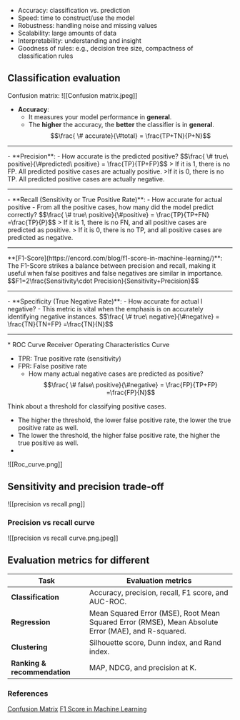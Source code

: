 - Accuracy: classification vs. prediction
- Speed: time to construct/use the model
- Robustness: handling noise and missing values
- Scalability: large amounts of data
- Interpretability: understanding and insight
- Goodness of rules: e.g., decision tree size, compactness of classification rules
## Classification evaluation

Confusion matrix:
![[Confusion matrix.jpeg]]

- **Accuracy**:
	- It measures your model performance in **general**.
	- The **higher** the accuracy, the **better** the classifier is in **general**.
$$\frac{ \# accurate}{\#total} = \frac{TP+TN}{P+N}$$
<hr>
- **Precision**: 
	- How accurate is the predicted positive?
	$$\frac{ \# true\ positive}{\#predicted\ positive} = \frac{TP}{TP+FP}$$
> If it is 1, there is no FP. All predicted positive cases are actually positive.
 >If it is 0, there is no TP. All predicted positive cases are actually negative.
<hr>
- **Recall (Sensitivity or True Positive Rate)**: 
	- How accurate for actual positive
	- From all the positive cases, how many did the model predict correctly?
	$$\frac{ \# true\ positive}{\#positive} = \frac{TP}{TP+FN} =\frac{TP}{P}$$
> If it is 1, there is no FN, and all positive cases are predicted as positive.
 > If it is 0, there is no TP, and all positive cases are predicted as negative.
<hr>
**[F1-Score](https://encord.com/blog/f1-score-in-machine-learning/)**: The F1-Score strikes a balance between precision and recall, making it useful when false positives and false negatives are similar in importance.
$$F1=2\frac{Sensitivity\cdot Precision}{Sensitivity+Precision}$$
 <hr>
- **Specificity (True Negative Rate)**:
	- How accurate for actual I negative?
	- This metric is vital when the emphasis is on accurately identifying negative instances.
$$\frac{ \# true\ negative}{\#negative} = \frac{TN}{TN+FP} =\frac{TN}{N}$$
<hr>
* ROC Curve
Receiver Operating Characteristics Curve

- TPR: True positive rate (sensitivity)
- FPR: False positive rate
	- How many actual negative cases are predicted as positive?
	$$\frac{ \# false\ positive}{\#negative} = \frac{FP}{TP+FP} =\frac{FP}{N}$$

Think about a threshold for classifying positive cases.
* The higher the threshold, the lower false positive rate, the lower the true positive rate as well.
* The lower the threshold, the higher false positive rate, the higher the true positive as well.
* 
![[Roc_curve.png]]

## Sensitivity and precision trade-off

![[precision vs recall.png]]
### Precision vs recall curve

![[precision vs recall curve.png.jpeg]]
## Evaluation metrics for different

| Task                         | Evaluation metrics                                                                                  |
| ---------------------------- | --------------------------------------------------------------------------------------------------- |
| **Classification**           | Accuracy, precision, recall, F1 score, and AUC-ROC.                                                 |
| **Regression**               | Mean Squared Error (MSE), Root Mean Squared Error (RMSE), Mean Absolute Error (MAE), and R-squared. |
| **Clustering**               | Silhouette score, Dunn index, and Rand index.                                                       |
| **Ranking & recommendation** | MAP, NDCG, and precision at K.                                                                      |

### References
[Confusion Matrix](https://encord.com/glossary/confusion-matrix/)
[F1 Score in Machine Learning](https://encord.com/blog/f1-score-in-machine-learning/)
